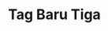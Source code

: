 ---
layout: archive-tags
title: Tag Baru Tiga
slug: tag-baru-3
category: contoh-kategori-baru-3
menu: false
order: 4
---